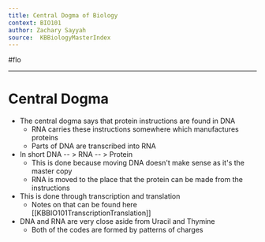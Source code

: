 ```yaml
---
title: Central Dogma of Biology
context: BIO101
author: Zachary Sayyah
source:  KBBiologyMasterIndex
---
```


#flo

---

# Central Dogma
 - The central dogma says that protein instructions are found in DNA
	 - RNA carries these instructions somewhere which manufactures proteins
	 - Parts of DNA are transcribed into RNA
 - In short DNA  -- > RNA -- > Protein
	 - This is done because moving DNA doesn't make sense as it's the master copy
	 - RNA is moved to the place that the protein can be made from the instructions
 - This is done through transcription and translation
	 - Notes on that can be found here [[KBBIO101TranscriptionTranslation]]
 - DNA and RNA are very close aside from Uracil and Thymine
	 - Both of the codes are formed by patterns of charges
	 
	 

 